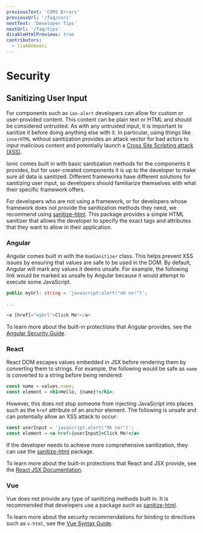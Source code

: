 ```yaml
---
previousText: 'CORS Errors'
previousUrl: '/faq/cors'
nextText: 'Developer Tips'
nextUrl: '/faq/tips'
disableHtmlPreviews: true
contributors:
  - liamdebeasi
---
```


# Security

## Sanitizing User Input

For components such as `ion-alert` developers can allow for custom or user-provided content. This content can be plain text or HTML and should be considered untrusted. As with any untrusted input, it is important to sanitize it before doing anything else with it. In particular, using things like `innerHTML` without sanitization provides an attack vector for bad actors to input malicious content and potentially launch a [Cross Site Scripting attack (XSS)](https://en.wikipedia.org/wiki/Cross-site_scripting).

Ionic comes built in with basic sanitization methods for the components it provides, but for user-created components it is up to the developer to make sure all data is sanitized. Different frameworks have different solutions for sanitizing user input, so developers should familiarize themselves with what their specific framework offers.

For developers who are not using a framework, or for developers whose framework does not provide the sanitization methods they need, we recommend using [sanitize-html](https://www.npmjs.com/package/sanitize-html). This package provides a simple HTML sanitizer that allows the developer to specify the exact tags and attributes that they want to allow in their application.

### Angular

Angular comes built in with the `DomSanitizer` class. This helps prevent XSS issues by ensuring that values are safe to be used in the DOM. By default, Angular will mark any values it deems unsafe. For example, the following link would be marked as unsafe by Angular because it would attempt to execute some JavaScript.

```typescript
public myUrl: string = 'javascript:alert("oh no!")';

...

<a [href]="myUrl">Click Me!</a>
```

To learn more about the built-in protections that Angular provides, see the [Angular Security Guide](https://angular.io/guide/security).

### React

React DOM escapes values embedded in JSX before rendering them by converting them to strings. For example, the following would be safe as `name` is converted to a string before being rendered:

```jsx
const name = values.name;
const element = <h1>Hello, {name}!</h1>;
```

However, this does not stop someone from injecting JavaScript into places such as the `href` attribute of an anchor element. The following is unsafe and can potentially allow an XSS attack to occur:

```jsx
const userInput = 'javascript:alert("Oh no!")';
const element = <a href={userInput}>Click Me!</a>
```

If the developer needs to achieve more comprehensive sanitization, they can use the [sanitize-html](https://www.npmjs.com/package/sanitize-html) package.

To learn more about the built-in protections that React and JSX provide, see the [React JSX Documentation](https://reactjs.org/introducing-jsx.html#jsx-prevents-injection-attacks).

### Vue

Vue does not provide any type of sanitizing methods built in. It is recommended that developers use a package such as [sanitize-html](https://www.npmjs.com/package/sanitize-html).

To learn more about the security recommendations for binding to directives such as `v-html`, see the [Vue Syntax Guide](https://vuejs.org/v2/guide/syntax.html#Raw-HTML).
